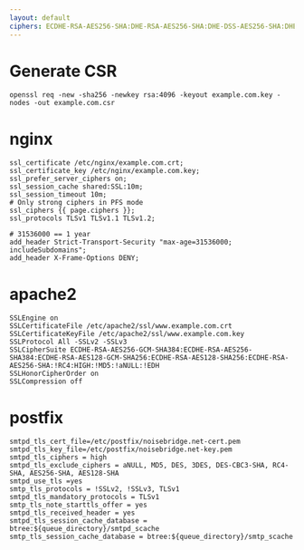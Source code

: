 ```yaml
---
layout: default
ciphers: ECDHE-RSA-AES256-SHA:DHE-RSA-AES256-SHA:DHE-DSS-AES256-SHA:DHE-RSA-AES128-SHA:DHE-DSS-AES128-SHA
---
```


Generate CSR
============

	openssl req -new -sha256 -newkey rsa:4096 -keyout example.com.key -nodes -out example.com.csr

nginx
=====

	ssl_certificate /etc/nginx/example.com.crt;
	ssl_certificate_key /etc/nginx/example.com.key;
	ssl_prefer_server_ciphers on;
	ssl_session_cache shared:SSL:10m;
	ssl_session_timeout 10m;
	# Only strong ciphers in PFS mode
	ssl_ciphers {{ page.ciphers }};
	ssl_protocols TLSv1 TLSv1.1 TLSv1.2;

	# 31536000 == 1 year
	add_header Strict-Transport-Security "max-age=31536000; includeSubdomains";
	add_header X-Frame-Options DENY;

apache2
=======

	SSLEngine on
	SSLCertificateFile /etc/apache2/ssl/www.example.com.crt
	SSLCertificateKeyFile /etc/apache2/ssl/www.example.com.key
	SSLProtocol All -SSLv2 -SSLv3
	SSLCipherSuite ECDHE-RSA-AES256-GCM-SHA384:ECDHE-RSA-AES256-SHA384:ECDHE-RSA-AES128-GCM-SHA256:ECDHE-RSA-AES128-SHA256:ECDHE-RSA-AES256-SHA:!RC4:HIGH:!MD5:!aNULL:!EDH
	SSLHonorCipherOrder on
	SSLCompression off

postfix
=======

	smtpd_tls_cert_file=/etc/postfix/noisebridge.net-cert.pem
	smtpd_tls_key_file=/etc/postfix/noisebridge.net-key.pem
	smtpd_tls_ciphers = high
	smtpd_tls_exclude_ciphers = aNULL, MD5, DES, 3DES, DES-CBC3-SHA, RC4-SHA, AES256-SHA, AES128-SHA
	smtpd_use_tls =yes
	smtp_tls_protocols = !SSLv2, !SSLv3, TLSv1
	smtpd_tls_mandatory_protocols = TLSv1
	smtp_tls_note_starttls_offer = yes
	smtpd_tls_received_header = yes
	smtpd_tls_session_cache_database = btree:${queue_directory}/smtpd_scache
	smtp_tls_session_cache_database = btree:${queue_directory}/smtp_scache
